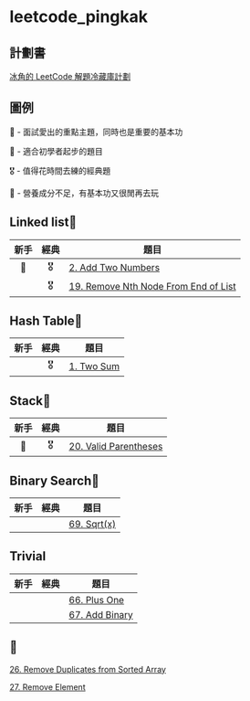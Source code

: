 # leetcode_pingkak

## 計劃書
[冰角的 LeetCode 解題冷藏庫計劃]()

## 圖例

🎯 - 面試愛出的重點主題，同時也是重要的基本功

🔰 - 適合初學者起步的題目

🎖️ - 值得花時間去練的經典題

💩 - 營養成分不足，有基本功又很閒再去玩

## Linked list🎯
|新手|經典|題目|
|:---:|:---:|---|
|🔰|🎖️|[2. Add Two Numbers](https://github.com/WasabiPingKak/leetcode_pingkak/blob/main/Problems/2.%20Add%20Two%20Numbers.md)|
||🎖️|[19. Remove Nth Node From End of List](https://github.com/WasabiPingKak/leetcode_pingkak/blob/main/Problems/19.%20Remove%20Nth%20Node%20From%20End%20of%20List.md)|

## Hash Table🎯
|新手|經典|題目|
|:---:|:---:|---|
||🎖️|[1. Two Sum](https://github.com/WasabiPingKak/leetcode_pingkak/blob/main/Problems/1.%20Two%20Sum.md)|

## Stack🎯

|新手|經典|題目|
|:---:|:---:|---|
|🔰|🎖️|[20. Valid Parentheses](https://github.com/WasabiPingKak/leetcode_pingkak/blob/main/Problems/20.%20Valid%20Parentheses.md)|

## Binary Search🎯
|新手|經典|題目|
|:---:|:---:|---|
|||[69. Sqrt(x)](https://github.com/WasabiPingKak/leetcode_pingkak/blob/main/Problems/69.%20Sqrt(x).md)|

## Trivial
|新手|經典|題目|
|:---:|:---:|---|
|||[66. Plus One](https://github.com/WasabiPingKak/leetcode_pingkak/blob/main/Problems/66.%20Plus%20One.md)|
|||[67. Add Binary](https://github.com/WasabiPingKak/leetcode_pingkak/blob/main/Problems/67.%20Add%20Binary.md)|

## 💩
[26. Remove Duplicates from Sorted Array](https://github.com/WasabiPingKak/leetcode_pingkak/blob/main/Problems/26.%20Remove%20Duplicates%20from%20Sorted%20Array.md)

[27. Remove Element](https://github.com/WasabiPingKak/leetcode_pingkak/blob/main/Problems/27.%20Remove%20Element.md)
